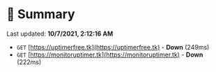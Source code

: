 # 📖 Summary
Last updated: **10/7/2021, 2:12:16 AM**

- `GET` [https://uptimerfree.tk](https://uptimerfree.tk) - **Down** (249ms)
- `GET` [https://monitoruptimer.tk](https://monitoruptimer.tk) - **Down** (222ms)
